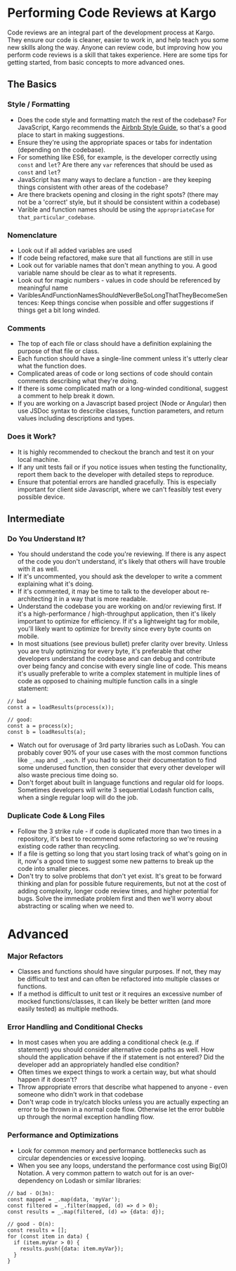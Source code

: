 # Performing Code Reviews at Kargo
Code reviews are an integral part of the development process at Kargo. They ensure our code is cleaner, easier to work in, and help teach you some new skills along the way. Anyone can review code, but improving how you perform code reviews is a skill that takes experience. Here are some tips for getting started, from basic concepts to more advanced ones.

## The Basics

### Style / Formatting
* Does the code style and formatting match the rest of the codebase? For JavaScript, Kargo recommends the [Airbnb Style Guide](https://github.com/airbnb/javascript/blob/master/README.md), so that's a good place to start in making suggestions.
* Ensure they're using the appropriate spaces or tabs for indentation (depending on the codebase).
* For something like ES6, for example, is the developer correctly using `const` and `let`? Are there any `var` references that should be used as `const` and `let`?
* JavaScript has many ways to declare a function - are they keeping things consistent with other areas of the codebase?
* Are there brackets opening and closing in the right spots? (there may not be a 'correct' style, but it should be consistent within a codebase)
* Varible and function names should be using the `appropriateCase` for `that_particular_codebase`.

### Nomenclature
* Look out if all added variables are used
* If code being refactored, make sure that all functions are still in use
* Look out for variable names that don't mean anything to you. A good variable name should be clear as to what it represents.
* Look out for magic numbers - values in code should be referenced by meaningful name
* VariblesAndFunctionNamesShouldNeverBeSoLongThatTheyBecomeSentences: Keep things concise when possible and offer suggestions if things get a bit long winded.

### Comments
* The top of each file or class should have a definition explaining the purpose of that file or class.
* Each function should have a single-line comment unless it's utterly clear what the function does.
* Complicated areas of code or long sections of code should contain comments describing what they're doing.
* If there is some complicated math or a long-winded conditional, suggest a comment to help break it down.
* If you are working on a Javascript based project (Node or Angular) then use JSDoc syntax to describe classes, function parameters, and return values including descriptions and types.

### Does it Work?
* It is highly recommended to checkout the branch and test it on your local machine.
* If any unit tests fail or if you notice issues when testing the functionality, report them back to the developer with detailed steps to reproduce.
* Ensure that potential errors are handled gracefully. This is especially important for client side Javascript, where we can't feasibly test every possible device.

## Intermediate

### Do You Understand It?
* You should understand the code you're reviewing. If there is any aspect of the code you don't understand, it's likely that others will have trouble with it as well.
* If it's uncommented, you should ask the developer to write a comment explaining what it's doing.
* If it's commented, it may be time to talk to the developer about re-architecting it in a way that is more readable.
* Understand the codebase you are working on and/or reviewing first. If it's a high-performance / high-throughput application, then it's likely important to optimize for efficiency. If it's a lightweight tag for mobile, you'll likely want to optimize for brevity since every byte counts on mobile.
* In most situations (see previous bullet) prefer clarity over brevity. Unless you are truly optimizing for every byte, it's preferable that other developers understand the codebase and can debug and contribute over being fancy and concise with every single line of code. This means it's usually preferable to write a complex statement in multiple lines of code as opposed to chaining multiple function calls in a single statement:
```
// bad
const a = loadResults(process(x));

// good:
const a = process(x);
const b = loadResults(a);
```
* Watch out for overusage of 3rd party libraries such as LoDash. You can probably cover 90% of your use cases with the most common functions like `_.map` and `_.each`. If you had to scour their documentation to find some underused function, then consider that every other developer will also waste precious time doing so.
* Don't forget about built in language functions and regular old for loops. Sometimes developers will write 3 sequential Lodash function calls, when a single regular loop will do the job.

### Duplicate Code & Long Files
* Follow the 3 strike rule - if code is duplicated more than two times in a repository, it's best to recommend some refactoring so we're  reusing existing code rather than recycling.
* If a file is getting so long that you start losing track of what's going on in it, now's a good time to suggest some new patterns to break up the code into smaller pieces.
* Don't try to solve problems that don't yet exist. It's great to be forward thinking and plan for possible future requirements, but not at the cost of adding complexity, longer code review times, and higher potential for bugs. Solve the immediate problem first and then we'll worry about abstracting or scaling when we need to.

# Advanced

### Major Refactors
* Classes and functions should have singular purposes. If not, they may be difficult to test and can often be refactored into multiple classes or functions.
* If a method is difficult to unit test or it requires an excessive number of mocked functions/classes, it can likely be better written (and more easily tested) as multiple methods.

### Error Handling and Conditional Checks
* In most cases when you are adding a conditional check (e.g. if statement) you should consider alternative code paths as well. How should the application behave if the if statement is not entered? Did the developer add an appropriately handled else condition?
* Often times we expect things to work a certain way, but what should happen if it doesn't?
* Throw appropriate errors that describe what happened to anyone - even someone who didn't work in that codebase
* Don't wrap code in try/catch blocks unless you are actually expecting an error to be thrown in a normal code flow. Otherwise let the error bubble up through the normal exception handling flow.

### Performance and Optimizations
* Look for common memory and performance bottlenecks such as circular dependencies or excessive looping.
* When you see any loops, understand the performance cost using Big(O) Notation. A very common pattern to watch out for is an over-dependency on Lodash or similar libraries:
```
// bad - O(3n):
const mapped = _.map(data, 'myVar');
const filtered = _.filter(mapped, (d) => d > 0);
const results = _.map(filtered, (d) => {data: d});

// good - O(n):
const results = [];
for (const item in data) {
  if (item.myVar > 0) {
    results.push({data: item.myVar});
  }
}
```